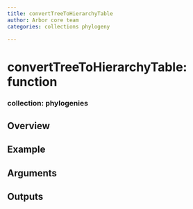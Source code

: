 ```yaml
---
title: convertTreeToHierarchyTable
author: Arbor core team
categories: collections phylogeny

---
```


# convertTreeToHierarchyTable: function

### collection: phylogenies

## Overview

## Example

## Arguments

## Outputs
